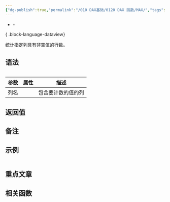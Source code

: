 ```yaml
---
{"dg-publish":true,"permalink":"/010 DAX基础/0120 DAX 函数/MAX/","tags":["dax函数","聚合"]}
---
```



- \-

{ .block-language-dataview}

统计指定列具有非空值的行数。

## 语法

```js

```

| **参数** | **属性** | **描述**           |
| -------- | -------- | ------------------ |
| 列名     |          | 包含要计数的值的列 |

## 返回值



## 备注




## 示例

```js
```
## 重点文章


## 相关函数

